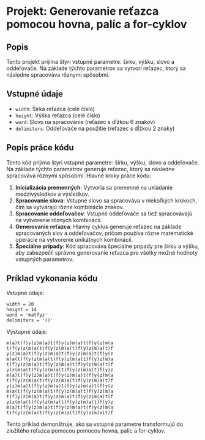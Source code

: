 # Projekt: Generovanie reťazca pomocou hovna, palíc a for-cyklov

## Popis

Tento projekt prijíma štyri vstupné parametre: šírku, výšku, slovo a oddeľovače. Na základe týchto parametrov sa vytvorí reťazec, ktorý sa následne spracováva rôznymi spôsobmi.

## Vstupné údaje

- `width`: Šírka reťazca (celé číslo)
- `height`: Výška reťazca (celé číslo)
- `word`: Slovo na spracovanie (reťazec s dĺžkou 6 znakov)
- `delimiters`: Oddeľovače na použitie (reťazec s dĺžkou 2 znaky)

## Popis práce kódu

Tento kód prijíma štyri vstupné parametre: šírku, výšku, slovo a oddeľovače. Na základe týchto parametrov generuje reťazec, ktorý sa následne spracováva rôznymi spôsobmi. Hlavné kroky práce kódu:

1. **Inicializácia premenných**: Vytvoria sa premenné na ukladanie medzivýsledkov a výsledkov.
2. **Spracovanie slova**: Vstupné slovo sa spracováva v niekoľkých krokoch, čím sa vytvárajú rôzne kombinácie znakov.
3. **Spracovanie oddeľovačov**: Vstupné oddeľovače sa tiež spracovávajú na vytvorenie rôznych kombinácií.
4. **Generovanie reťazca**: Hlavný cyklus generuje reťazec na základe spracovaných slov a oddeľovačov, pričom používa rôzne matematické operácie na vytvorenie unikátnych kombinácií.
5. **Špeciálne prípady**: Kód spracováva špeciálne prípady pre šírku a výšku, aby zabezpečil správne generovanie reťazca pre všetky možné hodnoty vstupných parametrov.

## Príklad vykonania kódu

Vstupné údaje:
```
width = 20
height = 14
word = 'matfyz'
delimiters = '()'
```

Výstupné údaje:
```
m(a)t(f)y(z)m(a)t(f)y(z)m(a)t(f)y(z)m(a
t)f(y)z(m)a(t)f(y)z(m)a(t)f(y)z(m)a(t)f
y(z)m(a)t(f)y(z)m(a)t(f)y(z)m(a)t(f)y(z
m)a(t)f(y)z(m)a(t)f(y)z(m)a(t)f(y)z(m)a
t(f)y(z)m(a)t(f)y(z)m(a)t(f)y(z)m(a)t(f
y)z(m)a(t)f(y)z(m)a(t)f(y)z(m)a(t)f(y)z
m(a)t(f)y(z)m(a)t(f)y(z)m(a)t(f)y(z)m(a
t)f(y)z(m)a(t)f(y)z(m)a(t)f(y)z(m)a(t)f
y(z)m(a)t(f)y(z)m(a)t(f)y(z)m(a)t(f)y(z
m)a(t)f(y)z(m)a(t)f(y)z(m)a(t)f(y)z(m)a
t(f)y(z)m(a)t(f)y(z)m(a)t(f)y(z)m(a)t(f
y)z(m)a(t)f(y)z(m)a(t)f(y)z(m)a(t)f(y)z
m(a)t(f)y(z)m(a)t(f)y(z)m(a)t(f)y(z)m(a
t)f(y)z(m)a(t)f(y)z(m)a(t)f(y)z(m)a(t)f
```

Tento príklad demonštruje, ako sa vstupné parametre transformujú do zložitého reťazca pomocou pomocou hovna, palíc a for-cyklov.

